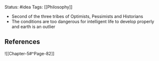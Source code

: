 Status: #idea
Tags: [[Philosophy]]

* Second of the three tribes of Optimists, Pessimists and Historians
* The conditions are too dangerous for intelligent life to develop properly and earth is an outlier

## References

![[Chapter-5#^Page-82]]